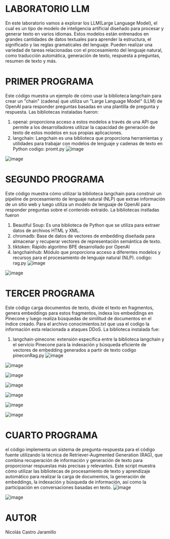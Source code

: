 # LABORATORIO LLM
En este laboratorio vamos a explorar los LLM(Large Language Model), el cual es un tipo de modelo de inteligencia artificial diseñado para procesar y generar texto en varios idiomas. Estos modelos están entrenados en grandes cantidades de datos textuales para aprender la estructura, el significado y las reglas gramaticales del lenguaje. Pueden realizar una variedad de tareas relacionadas con el procesamiento del lenguaje natural, como traducción automática, generación de texto, respuesta a preguntas, resumen de texto y más.

# PRIMER PROGRAMA
Este código muestra un ejemplo de cómo usar la biblioteca langchain para crear un "chain" (cadena) que utiliza un "Large Language Model" (LLM) de OpenAI para responder preguntas basadas en una plantilla de pregunta y respuesta. Las bibliotecas instaladas fueron:
1. openai: proporciona acceso a estos modelos a través de una API que permite a los desarrolladores utilizar la capacidad de generación de texto de estos modelos en sus propias aplicaciones.
2. langchain: Langchain es una biblioteca que proporciona herramientas y utilidades para trabajar con modelos de lenguaje y cadenas de texto en Python
codigo: promt.py
![image](https://github.com/NicolasCastro9/AREP_LAB09/assets/98556822/d677ec8f-9443-44f6-99d8-89ee6638185e)

![image](https://github.com/NicolasCastro9/AREP_LAB09/assets/98556822/65f06ebc-7f31-42eb-948f-32f41f94de83)

# SEGUNDO PROGRAMA 
Este código muestra cómo utilizar la biblioteca langchain para construir un pipeline de procesamiento de lenguaje natural (NLP) que extrae información de un sitio web y luego utiliza un modelo de lenguaje de OpenAI para responder preguntas sobre el contenido extraído. La bibliotecas instladas fueron
1. Beautiful Soup: Es una biblioteca de Python que se utiliza para extraer datos de archivos HTML y XML.
2. chromadb: Base de datos de vectores de embedding diseñada para almacenar y recuperar vectores de representación semántica de texto.
3. tiktoken: Rápido algoritmo BPE desarrollado por OpenAI
4. langchainhub:  Módulo que proporciona acceso a diferentes modelos y recursos para el procesamiento de lenguaje natural (NLP).
codigo: rag.py
![image](https://github.com/NicolasCastro9/AREP_LAB09/assets/98556822/8ddab06c-5850-49e9-80d0-aec51c36f086)

![image](https://github.com/NicolasCastro9/AREP_LAB09/assets/98556822/81107a65-3849-4222-a6e5-fbb285839a12)

# TERCER PROGRAMA
Este código carga documentos de texto, divide el texto en fragmentos, genera embeddings para estos fragmentos, indexa los embeddings en Pinecone y luego realiza búsquedas de similitud de documentos en el índice creado.
Para el archivo conocimientos.txt que usa el codigo la información esta relacionada a ataques DDoS. La biblioteca instalada fue:
1. langchain-pinecone: extensión específica entre la biblioteca langchain y el servicio Pinecone para la indexación y búsqueda eficiente de vectores de embedding generados a partir de texto
codigo pineconRag.py
![image](https://github.com/NicolasCastro9/AREP_LAB09/assets/98556822/521b5b31-751b-4eee-81fe-938fec21f3d8)

![image](https://github.com/NicolasCastro9/AREP_LAB09/assets/98556822/af1ec5d4-5597-4446-910d-acc8290bd981)

![image](https://github.com/NicolasCastro9/AREP_LAB09/assets/98556822/eb2a754e-2b4a-49fa-b47a-624de4447ea5)

![image](https://github.com/NicolasCastro9/AREP_LAB09/assets/98556822/84a47a31-17ce-42d2-91a4-317b74618062)

![image](https://github.com/NicolasCastro9/AREP_LAB09/assets/98556822/b6a0a567-5856-47bf-8152-fd7919203d9c)

![image](https://github.com/NicolasCastro9/AREP_LAB09/assets/98556822/42f79e52-0f9c-4d20-9ca5-337afc59906f)

![image](https://github.com/NicolasCastro9/AREP_LAB09/assets/98556822/7a98e90b-f8c6-405c-8f4d-d41e37869f83)


# CUARTO PROGRAMA
el código implementa un sistema de pregunta-respuesta para el código fuente utilizando la técnica de Retriever-Augmented Generation (RAG), que combina recuperación de información y generación de texto para proporcionar respuestas más precisas y relevantes. Este script muestra cómo utilizar las bibliotecas de procesamiento de texto y aprendizaje automático para realizar la carga de documentos, la generación de embeddings, la indexación y búsqueda de información, así como la participación en conversaciones basadas en texto.
![image](https://github.com/NicolasCastro9/AREP_LAB09/assets/98556822/a787477d-b6e1-4e97-b958-ce91749d38ef)

![image](https://github.com/NicolasCastro9/AREP_LAB09/assets/98556822/00d243e8-4c08-4b85-a580-b8e8107e6568)

# AUTOR
Nicolás Castro Jaramillo
